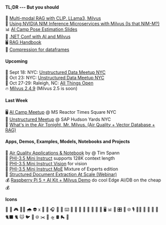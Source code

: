 #### TL;DR --- But you should

📎 [Multi-modal RAG with CLIP, LLama3, Milvus](https://zilliz.com/blog/multimodal-RAG-with-CLIP-Llama3-and-milvus)        <br/>
🤖 [Using NVIDIA NIM Inference Microservices with Milvus (Is that NIM-M?)](https://thenewstack.io/build-a-rag-app-with-nvidia-nim-apis-and-a-vector-database/)     <br/>
📊 [AI Camp Pose Estimation Slides](https://www.slideshare.net/slideshow/08-15-2024-ai-camp-meetup-human-pose-estimation-in-real-time-utilizing-edge-ai-accelerated-hardware/271017430)     <br/>
📱 [.NET Conf with AI and Milvus ](https://www.youtube.com/live/3x9ynkurJoI)     <br/>
🖥️ [RAG Handbook](https://zilliz.com/learn/RAG-handbook)    <br/>
📢 [Compression for dataframes](https://github.com/MNoorFawi/lzhw)   <br/>

#### Upcoming

🗽 Sept 18: NYC: [Unstructured Data Meetup NYC](https://lu.ma/9o3la3gf)      <br/>
🚕 Oct 23: NYC: [Unstructured Data Meetup NYC](https://lu.ma/naqu6xrd)  <br/>
📡 Oct 27-29: Raleigh, NC:  [All Things Open](https://2024.allthingsopen.org/sessions/advanced-retrieval-augmented-generation-rag-techniques)     <br/>
🔥 [Milvus 2.4.9](https://github.com/milvus-io/milvus/releases/tag/v2.4.9) (Milvus 2.5 is soon) <br/>

#### Last Week

🖥️ [AI Camp Meetup](https://medium.com/@tspann/report-15-august-2025-ai-camp-45e2b5d87838) @ MS Reactor Times Square NYC<br/>
🌃 [Unstructured Meetup](https://medium.com/@tspann/ai-and-vectors-in-the-sky-f28297c01546) @ SAP Hudson Yards NYC<br/>
🌆 [What's in the Air Tonight, Mr. Milvus. (Air Quality + Vector Database + RAG)](https://medium.com/@tspann/whats-in-the-air-tonight-mr-milvus-fbd42f06e482) 

#### Apps, Demos, Examples, Models, Notebooks and Projects

🚀 [Air Quality Applications & Notebook](https://github.com/tspannhw/AIM-AirQuality) by @ Tim Spann <br/>
🤖 [PHI-3.5 Mini Instruct](https://huggingface.co/microsoft/Phi-3.5-mini-instruct)  supports 128K context length <br/>
🤖 [PHI-3.5 Mini Instruct Vision](https://huggingface.co/microsoft/Phi-3.5-vision-instruct)  for vision<br/>
🤖 [PHI-3.5 Mini Instruct MoE](https://huggingface.co/microsoft/Phi-3.5-MoE-instruct) Mixture of Experts edition<br/>
📼 [Structured Document Extraction At Scale (Webinar)](https://zilliz.com/event/challenges-in-structured-doc-data-extraction-at-scale-with-llms) <br/> 
💰 [Raspberry Pi 5 + AI Kit + Milvus Demo](https://github.com/tspannhw/AIM-RPIAIKit-PoseEstimation) do cool Edge AI/DB on the cheap 💰





**Icons**

👾
🐳
🎮
🐦‍🔥
🌧️
👽
x
📡
📱
🎧
🎹
🧪
⌨️
🍿
🐍
🧩
🍔
🤝
🧠
🍕
🗽
🖥️
📊
🚕
🎛️
🔄
🌐
🎙️
🦸‍♂️
🌃
🌆
🎃
🍫
🐈‍⬛
🐈
🐱
🐦
📢
🌐
✂️
🦾
🛸
🛢️
🛼
🧱
